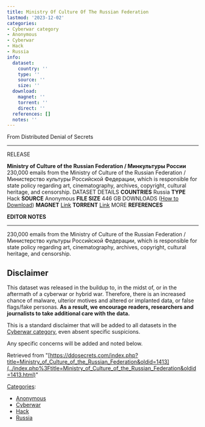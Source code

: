 ```yaml
---
title: Ministry Of Culture Of The Russian Federation
lastmod: '2023-12-02'
categories:
- Cyberwar category
- Anonymous
- Cyberwar
- Hack
- Russia
info:
  dataset:
    country: ''
    type: ''
    source: ''
    size: ''
  download:
    magnet: ''
    torrent: ''
    direct: ''
  references: []
  notes: ''
---
```




From Distributed Denial of Secrets

---
RELEASE

**Ministry of Culture of the Russian Federation / Минкультуры России**
230,000 emails from the Ministry of Culture of the Russian Federation / Министерство культуры Российской Федерации, which is responsible for state policy regarding art, cinematography, archives, copyright, cultural heritage, and censorship.
DATASET DETAILS
**COUNTRIES** Russia
**TYPE** Hack
**SOURCE** Anonymous
**FILE SIZE** 446 GB
DOWNLOADS ([How to Download](Torrents.html "Torrents"))
**MAGNET** [Link](magnet:?xt=urn:btih:5a61723413453f6b71d6c7deacd3c5bfa6b23953&dn=rest-mkrf.ru&tr=udp://9.rarbg.to:2920&tr=udp://tracker.opentrackr.org:1337&tr=udp://exodus.desync.com:6969)
**TORRENT** [Link](../images/d/dd/Rest-mkrf.ru.torrent)
MORE
**REFERENCES**

**EDITOR NOTES**

---

230,000 emails from the Ministry of Culture of the Russian Federation /
Министерство культуры Российской Федерации, which is responsible for
state policy regarding art, cinematography, archives, copyright,
cultural heritage, and censorship.

## Disclaimer

This dataset was released in the buildup to, in the midst of, or in the
aftermath of a cyberwar or hybrid war. Therefore, there is an increased
chance of malware, ulterior motives and altered or implanted data, or
false flags/fake personas. **As a result, we encourage readers,
researchers and journalists to take additional care with the data.**

This is a standard disclaimer that will be added to all datasets in the
[Cyberwar category](./Category:Cyberwar.html "Category:Cyberwar"), even
absent specific suspicions.

Any specific concerns will be added and noted below.

Retrieved from
"[https://ddosecrets.com/index.php?title=Ministry_of_Culture_of_the_Russian_Federation&oldid=1413](../index.php%3Ftitle=Ministry_of_Culture_of_the_Russian_Federation&oldid=1413.html)"

[Categories](./Special:Categories.html "Special:Categories"):

- [Anonymous](./Category:Anonymous.html "Category:Anonymous")
- [Cyberwar](./Category:Cyberwar.html "Category:Cyberwar")
- [Hack](./Category:Hack.html "Category:Hack")
- [Russia](./Category:Russia.html "Category:Russia")
